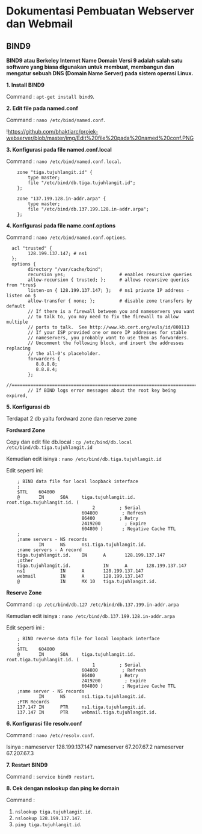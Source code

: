 # Dokumentasi Pembuatan Webserver dan Webmail

## BIND9
**BIND9 atau Berkeley Internet Name Domain Versi 9 adalah salah satu software yang biasa digunakan untuk membuat, membangun dan mengatur sebuah DNS (Domain Name Server) pada sistem operasi Linux.** 

**1. Install BIND9**

Command : `apt-get install bind9`.

**2. Edit file pada named.conf**

Command : `nano /etc/bind/named.conf`.

!https://github.com/bhaktiarc/projek-webserver/blob/master/img/Edit%20file%20pada%20named%20conf.PNG

**3. Konfigurasi pada file named.conf.local**

Command : `nano /etc/bind/named.conf.local`.
        
        zone "tiga.tujuhlangit.id" {
            type master;
            file "/etc/bind/db.tiga.tujuhlangit.id";
        };

        zone "137.199.128.in-addr.arpa" {
            type master;
            file "/etc/bind/db.137.199.128.in-addr.arpa";
        }; 
        
**4. Konfigurasi pada file name.conf.options**

Command : `nano /etc/bind/named.conf.options`.
  
      acl "trusted" {
            128.199.137.147; # ns1
      };
      options {
            directory "/var/cache/bind";
            recursion yes;                    # enables resursive queries
            allow-recursion { trusted; };     # allows recursive queries from "trus$
            listen-on { 128.199.137.147; };   # ns1 private IP address - listen on $
            allow-transfer { none; };         # disable zone transfers by default
            // If there is a firewall between you and nameservers you want
            // to talk to, you may need to fix the firewall to allow multiple
            // ports to talk.  See http://www.kb.cert.org/vuls/id/800113
            // If your ISP provided one or more IP addresses for stable
            // nameservers, you probably want to use them as forwarders.
            // Uncomment the following block, and insert the addresses replacing
            // the all-0's placeholder.
            forwarders {
               8.8.8.8;
               8.8.8.4;
            };
            //=====================================================================$
            // If BIND logs error messages about the root key being expired,

**5. Konfigurasi db**

Terdapat 2 db yaitu fordward zone dan reserve zone

**Fordward Zone**
   
Copy dan edit file db.local : `cp /etc/bind/db.local /etc/bind/db.tiga.tujuhlangit.id`

Kemudian edit isinya : `nano /etc/bind/db.tiga.tujuhlangit.id`
   
Edit seperti ini:

        ; BIND data file for local loopback interface
        ;
        $TTL    604800
        @       IN      SOA     tiga.tujuhlangit.id. root.tiga.tujuhlangit.id. (
                                    2         ; Serial
                                604800         ; Refresh
                                86400         ; Retry
                                2419200         ; Expire
                                604800 )       ; Negative Cache TTL
        ;
        ;name servers - NS records
                IN      NS      ns1.tiga.tujuhlangit.id.
        ;name servers - A record
        tiga.tujuhlangit.id.    IN      A       128.199.137.147
        ;other
        tiga.tujuhlangit.id.            IN      A       128.199.137.147
        ns1             IN      A       128.199.137.147
        webmail         IN      A       128.199.137.147
        @               IN      MX 10   tiga.tujuhlangit.id.


**Reserve Zone**

Command : `cp /etc/bind/db.127 /etc/bind/db.137.199.in-addr.arpa`

Kemudian edit isinya : `nano /etc/bind/db.137.199.128.in-addr.arpa`

Edit seperti ini :

        ; BIND reverse data file for local loopback interface
        ;
        $TTL    604800
        @       IN      SOA     tiga.tujuhlangit.id. root.tiga.tujuhlangit.id. (
                                    1         ; Serial
                                604800         ; Refresh
                                86400         ; Retry
                                2419200         ; Expire
                                604800 )       ; Negative Cache TTL
        ;name server - NS records
                IN      NS      ns1.tiga.tujuhlangit.id.
        ;PTR Records
        137.147 IN      PTR     ns1.tiga.tujuhlangit.id.
        137.147 IN      PTR     webmail.tiga.tujuhlangit.id.

**6. Konfigurasi file resolv.conf**

Command : `nano /etc/resolv.conf`.

Isinya :
    nameserver 128.199.137.147
    nameserver 67.207.67.2
    nameserver 67.207.67.3
    
**7. Restart BIND9**

Command : `service bind9 restart`.

**8. Cek dengan nslookup dan ping ke domain**

Command :
1. `nslookup tiga.tujuhlangit.id`.
2. `nslookup 128.199.137.147`.
3. `ping tiga.tujuhlangit.id`.
    


   
